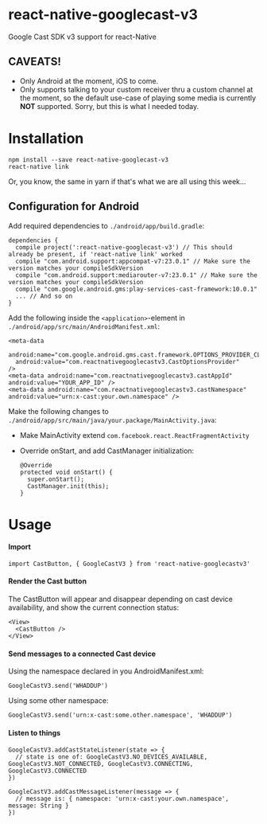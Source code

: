 # react-native-googlecast-v3

Google Cast SDK v3 support for react-Native

## CAVEATS!
* Only Android at the moment, iOS to come.
* Only supports talking to your custom receiver thru a custom channel at the moment, so the default use-case of playing some media is currently **NOT** supported. Sorry, but this is what I needed today.

# Installation

    npm install --save react-native-googlecast-v3
    react-native link

Or, you know, the same in yarn if that's what we are all using this week...

## Configuration for Android

Add required dependencies to `./android/app/build.gradle`:

    dependencies {
      compile project(':react-native-googlecast-v3') // This should already be present, if 'react-native link' worked
      compile "com.android.support:appcompat-v7:23.0.1" // Make sure the version matches your compileSdkVersion
      compile "com.android.support:mediarouter-v7:23.0.1" // Make sure the version matches your compileSdkVersion
      compile "com.google.android.gms:play-services-cast-framework:10.0.1"
      ... // And so on
    }

Add the following inside the `<application>`-element in `./android/app/src/main/AndroidManifest.xml`:

    <meta-data
      android:name="com.google.android.gms.cast.framework.OPTIONS_PROVIDER_CLASS_NAME"
      android:value="com.reactnativegooglecastv3.CastOptionsProvider"
    />
    <meta-data android:name="com.reactnativegooglecastv3.castAppId" android:value="YOUR_APP_ID" />
    <meta-data android:name="com.reactnativegooglecastv3.castNamespace" android:value="urn:x-cast:your.own.namespace" />

Make the following changes to `./android/app/src/main/java/your.package/MainActivity.java`:

* Make MainActivity extend `com.facebook.react.ReactFragmentActivity`

* Override onStart, and add CastManager initialization:

      @Override
      protected void onStart() {
        super.onStart();
        CastManager.init(this);
      }

# Usage

#### Import

    import CastButton, { GoogleCastV3 } from 'react-native-googlecastv3'

#### Render the Cast button

The CastButton will appear and disappear depending on cast device availability, and show the current connection status:

    <View>
      <CastButton />
    </View>

#### Send messages to a connected Cast device

Using the namespace declared in you AndroidManifest.xml:

    GoogleCastV3.send('WHADDUP')

Using some other namespace:

    GoogleCastV3.send('urn:x-cast:some.other.namespace', 'WHADDUP')

#### Listen to things

    GoogleCastV3.addCastStateListener(state => {
      // state is one of: GoogleCastV3.NO_DEVICES_AVAILABLE, GoogleCastV3.NOT_CONNECTED, GoogleCastV3.CONNECTING, GoogleCastV3.CONNECTED
    })

    GoogleCastV3.addCastMessageListener(message => {
      // message is: { namespace: 'urn:x-cast:your.own.namespace', message: String }
    })
